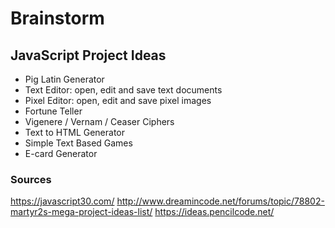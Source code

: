 # Brainstorm

## JavaScript Project Ideas

* Pig Latin Generator
* Text Editor: open, edit and save text documents
* Pixel Editor: open, edit and save pixel images
* Fortune Teller
* Vigenere / Vernam / Ceaser Ciphers
* Text to HTML Generator
* Simple Text Based Games
* E-card Generator



### Sources
https://javascript30.com/
http://www.dreamincode.net/forums/topic/78802-martyr2s-mega-project-ideas-list/
https://ideas.pencilcode.net/

